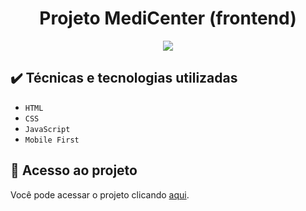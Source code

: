 <h1 align="center"> Projeto MediCenter (frontend) </h1>
<p align="center">
<img loading="lazy" src="http://img.shields.io/static/v1?label=STATUS&message=EM%20ANDAMENTO&color=GREEN&style=for-the-badge"/>
</p>

<h2> ✔️ Técnicas e tecnologias utilizadas </h2>

- ``HTML``
- ``CSS``
- ``JavaScript``
- ``Mobile First``

## 📁 Acesso ao projeto
Você pode acessar o projeto clicando [aqui](https://medicenter-gust4vomelo.netlify.app/).